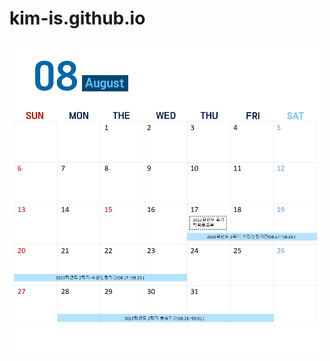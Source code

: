 # kim-is.github.io

<img src="2023-08.png" width="500px" height="500px" title="calender" alt="calender"></img><br/>
